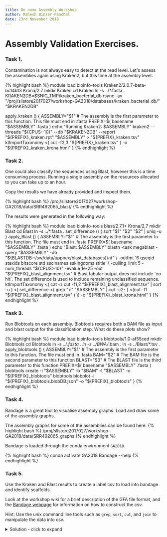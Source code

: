 ```yaml
---
title: De novo Assembly Workshop
author: Mahesh Binzer-Panchal
date: 23rd November 2018
---
```

# Assembly Validation Exercises.

### Task 1.

Contamination is not always easy to detect at the read level. Let's assess the assemblies again using Kraken2, but this time
at the assembly level.

{% highlight bash %}
module load bioinfo-tools Kraken2/2.0.7-beta-bc14b13 Krona/2.7
mkdir Kraken
cd Kraken
ln -s ../*.fasta .
KRAKEN2DB=$SNIC_TMP/kraken_bacterial_db
rsync -av "/proj/sllstore2017027/workshop-GA2018/databases/kraken_bacterial_db/" "$KRAKEN2DB"

apply_kraken () {
   ASSEMBLY="$1" # The assembly is the first parameter to this function. This file must end in .fasta
   PREFIX=$( basename "$ASSEMBLY" .fasta )
   echo "Running Kraken2: $ASSEMBLY"
   kraken2 --threads "${CPUS:-10}" --db "$KRAKEN2DB" --report "${PREFIX}_kraken.rpt" "$ASSEMBLY" > "${PREFIX}_kraken.tsv"
   ktImportTaxonomy <( cut -f2,3 "${PREFIX}_kraken.tsv" ) -o "${PREFIX}_kraken_krona.html"
}
{% endhighlight %}

### Task 2.

One could also classify the sequences using Blast, however this is a time consuming process.
Running a single assembly on the resources allocated to you can take up to an hour.

Copy the results we have already provided and inspect them.

{% highlight bash %}
/proj/sllstore2017027/workshop-GA2018/data/SRR492065_blast/
{% endhighlight %}

The results were generated in the following way:

{% highlight bash %}
module load bioinfo-tools blast/2.7.1+ Krona/2.7
mkdir Blast
cd Blast
ln -s ../*.fasta .
set_difference () {
	sort "$1" "$2" "$2" | uniq -u
}
apply_Blast () {
    ASSEMBLY="$1" # The assembly is the first parameter to this function. The file must end in .fasta
    PREFIX=$( basename "$ASSEMBLY" .fasta )
    echo "Blast: $ASSEMBLY"
    blastn -task megablast -query "$ASSEMBLY" -db "${BLASTDB:-/sw/data/uppnex/blast_databases}/nt" \
        -outfmt '6 qseqid staxids bitscore std sscinames sskingdoms stitle' \
        -culling_limit 5 -num_threads "${CPUS:-10}" -evalue 1e-25 -out "${PREFIX}_blast_alignment.tsv"
    # Blast tabular output does not include `no hit`. The set difference is used to include remaining unclassified sequence.
    ktImportTaxonomy <( cat <( cut -f1,2 "${PREFIX}_blast_alignment.tsv" | sort -u ) <( set_difference <( grep ">" "$ASSEMBLY" | cut -c2- ) <(cut -f1 "${PREFIX}_blast_alignment.tsv" ) )) -o "${PREFIX}_blast_krona.html"
}
{% endhighlight %}

### Task 3.  

Run Blobtools on each assembly. Blobtools requires both a BAM file as input and blast output for the classification step.
What do these plots show?

{% highlight bash %}
module load bioinfo-tools blobtools/1.0-af55ced
mkdir Blobtools
cd Blobtools
ln -s ../*.fasta .
ln -s ../BWA/*.bam .
ln -s ../Blast/*.tsv .
apply_blobtools () {
    ASSEMBLY="$1" # The assembly is the first parameter to this function. The file must end in .fasta
    BAM="$2" # The BAM file is the second parameter to this function
    BLAST="$3" # The BLAST file is the third parameter to this function
    PREFIX=$( basename "$ASSEMBLY" .fasta )
    blobtools create -i "$ASSEMBLY" -b "$BAM" -t "$BLAST" -o "${PREFIX}_blobtools"
    blobtools blobplot -i "${PREFIX}_blobtools.blobDB.json" -o "${PREFIX}_blobtools"
}
{% endhighlight %}

### Task 4.

Bandage is a great tool to visualise assembly graphs. Load and draw some of the assembly graphs.

The assembly graphs for some of the assemblies can be found here:
{% highlight bash %}
/proj/sllstore2017027/workshop-GA2018/data/SRR492065_graphs
{% endhighlight %}

Bandage is loaded through the conda environment `GA2018`.

{% highlight bash %}
conda activate GA2018
Bandage --help
{% endhighlight %}

### Task 5.

Use the Kraken and Blast results to create a label csv to load into bandage and identify scaffolds.

Look at the workshop wiki for a brief description of the GFA file format, and the
[Bandage webpage](https://github.com/rrwick/Bandage/wiki/CSV-labels) for information on how to construct the csv.

Hint: Use the unix command line tools such as `grep`, `sort`, `cut`, and `join` to manipulate the data into csv.

<details>
<summary> Solution - click to expand </summary>

Bandage displays the segment lines (S) of a GFA file. The second column of a segment line is the node name.
Spades contigs correspond to the path lines (P).
This means we need to know two things. First, what are the spades contigs annotated as, and second, which
paths correspond to which segments.

Let's use the data for spades_k21-55_full as the example.

The aim is to combine the data from the GFA and Blast into one file based on a common feature, the contig names.
This means this is a perfect task for `join`. However all the data is not in a format friendly for join, so let's
go through how to manipulate the data into two files that join can work with.

Starting with the Blast file, first we need column 1 which are the contig names.
Then let's use column 15 of the blast output to annotate the contigs, and use sort to remove duplicate entries.

{% highlight bash %}
cut -f1,15 spades_k21-55_full_blast_alignment.tsv | sort -u > spades_k21-55_full_blast_annotation.tsv
head spades_k21-55_full_blast_annotation.tsv
{% endhighlight %}

These are the first 10 lines of that output, to show you what the data should look like.

{% highlight bash %}
NODE_1000_length_306_cov_2.509960	Staphylococcus epidermidis
NODE_1000_length_306_cov_2.509960	Staphylococcus epidermidis ATCC 12228
NODE_1000_length_306_cov_2.509960	Staphylococcus epidermidis RP62A
NODE_1001_length_305_cov_4.088000	Staphylococcus epidermidis
NODE_1001_length_305_cov_4.088000	Staphylococcus epidermidis ATCC 12228
NODE_1001_length_305_cov_4.088000	Staphylococcus epidermidis RP62A
NODE_1002_length_305_cov_3.296000	Staphylococcus epidermidis
NODE_1002_length_305_cov_3.296000	Staphylococcus epidermidis ATCC 12228
NODE_1002_length_305_cov_3.296000	Staphylococcus epidermidis PM221
NODE_1003_length_305_cov_2.700000	Staphylococcus hominis
{% endhighlight %}

We can see already that even though we sorted and removed duplicate lines, there are still multiple entries of
a species for certain contigs. So, let's change the command above to only keep the first instance of every contig name.

{% highlight bash %}
cut -f1,15 spades_k21-55_full_blast_alignment.tsv | sort -u -k1,1 > spades_k21-55_full_blast_annotation.tsv
{% endhighlight %}

This now leaves us with one label per contig name.

{% highlight bash %}
NODE_1000_length_306_cov_2.509960	Staphylococcus epidermidis
NODE_1001_length_305_cov_4.088000	Staphylococcus epidermidis
NODE_1002_length_305_cov_3.296000	Staphylococcus epidermidis
NODE_1003_length_305_cov_2.700000	Staphylococcus hominis
NODE_1004_length_304_cov_39.807229	Paenibacillus sp. FSL R7-0331
NODE_1005_length_304_cov_2.815261	Staphylococcus aureus
NODE_1006_length_304_cov_2.112450	Staphylococcus hominis
NODE_1007_length_303_cov_3.193548	Staphylococcus epidermidis
NODE_1008_length_303_cov_2.286290	Staphylococcus hominis
NODE_1009_length_303_cov_1.326613	Staphylococcus hominis
{% endhighlight %}

Next we want the path lines of the GFA file, and specifically the information from column 2 and 3, which are the
contig names, and the segment(s) linked to that name.

{% highlight bash %}
grep "^P" spades_k21-55_full.gfa | cut -f2,3 | head
{% endhighlight %}

In order to be able to merge this dataset with the one above, the contig names need to be identical, however all the names now
end with an underscore followed by a number. Furthermore, the contig name belongs to many segment names.

{% highlight bash %}
NODE_1_length_1448318_cov_80.178312_1	10311124+,10031624+,10311308+,9911828-,10258069-,10057802+,10272111+,10118480+,9985602+,10086712+,1392052-,9996864-,10171502-,10320089-,10273179-,10319496-,10273179-,10319498-,9886408-,10074530-,10294167-,10135462-,9886408-,10294169-,10294167-,10178112-,10128536+,10309890+,10128536+,10317320-,723032-,10317322-,723032-,10306893-,10226805-,10245575-,10226805-,10319919-,10318590+,10320057+,9955186-,10319875-,9711424-,10320055+,9955186-,10319933-,10318590+,10315156-,9711424-,10319640-,10302373+,10317464+,10314624+,10314630+,10302021+,10135030+,10310524+,10310194+,10310388+,235774+,10313776+,10300185+,10314676+,10314684+,10297987+,10313836+,10316434-,10017942-,10317812-,10314202-,1548974+,10309092+,10314132+,10314140+,10313694+,10314684-,10314676-,10318362-,10314186+,10314194+,10314202+,10317812+,10312142-,10218043+,10313772-,10310880+,9796758-,10311458+,10171996-,10270995+,666778+,10307503+,1936534-,10312728+,9906056+,10312142+,10317812-,10314202-,1548974+,10313566+,10287551+,10313866+,10297503+,10318937+,10085614+,10311126+,10085614+,10310820-,10200554-,10115886-,10085372-,10313984-,10314700-,10314692-,10314684-,10314676-,10300185-,10313832+,9946622+,10210134+,9946622+,10315032-,10311484+,10311344-,2957484+,10317710+,2957484+,10317708+,10171502+,10248517-,1392052+,10184644+,9985602-,10186332-,10272111-,10204768+,10258069+,10068726+,10311310-,10031624-,10320101-,10200554-,10186842+,10085372-,10287176-,10319791-,10313030-,10048488-,10110418-,9804040+,10309472-
NODE_2_length_336381_cov_10.156140_1	10285711+,10243057+,10268313+,10243057+,10287871-
NODE_2_length_336381_cov_10.156140_2	10320938+
NODE_3_length_320122_cov_11.770314_1	10247199-,10281667+
NODE_3_length_320122_cov_11.770314_2	10289913-
NODE_3_length_320122_cov_11.770314_3	10287919-
NODE_3_length_320122_cov_11.770314_4	10299737+,1484104+,10291809+
NODE_3_length_320122_cov_11.770314_5	10321250+,328964-,2720874-
NODE_4_length_310123_cov_12.870461_1	10291757+
NODE_4_length_310123_cov_12.870461_2	10300875+
{% endhighlight %}

To break this problem down, first let's take only the first segment name as the node to annotate. We can
use the `,` as a delimiter, which means everything before the first column is contained in column 1.

{% highlight bash %}
grep "^P" spades_k21-55_full.gfa | cut -f2,3 | cut -f1 -d, | head
{% endhighlight %}

This leaves us with data of this form:

{% highlight bash %}
NODE_1_length_1448318_cov_80.178312_1	10311124+
NODE_2_length_336381_cov_10.156140_1	10285711+
NODE_2_length_336381_cov_10.156140_2	10320938+
NODE_3_length_320122_cov_11.770314_1	10247199-
NODE_3_length_320122_cov_11.770314_2	10289913-
NODE_3_length_320122_cov_11.770314_3	10287919-
NODE_3_length_320122_cov_11.770314_4	10299737+
NODE_3_length_320122_cov_11.770314_5	10321250+
NODE_4_length_310123_cov_12.870461_1	10291757+
NODE_4_length_310123_cov_12.870461_2	10300875+
{% endhighlight %}

If we use `_` as the cut delimiter, rather than `\t` (tab) we can cut off that last underscore and number. The problem
is then that we also cut off the node names. Swapping the positions of the node names and contig names would prevent
that by making the node names part of column 1 instead of column 7.

{% highlight bash %}
grep "^P" spades_k21-55_full.gfa | cut -f2,3 | cut -f1 -d, | awk '{ print $2 "\t" $1 }' | cut -f1-6 -d"_" | head
{% endhighlight %}

The data now looks like this:

{% highlight bash %}
10311124+	NODE_1_length_1448318_cov_80.178312
10285711+	NODE_2_length_336381_cov_10.156140
10320938+	NODE_2_length_336381_cov_10.156140
10247199-	NODE_3_length_320122_cov_11.770314
10289913-	NODE_3_length_320122_cov_11.770314
10287919-	NODE_3_length_320122_cov_11.770314
10299737+	NODE_3_length_320122_cov_11.770314
10321250+	NODE_3_length_320122_cov_11.770314
10291757+	NODE_4_length_310123_cov_12.870461
10300875+	NODE_4_length_310123_cov_12.870461
{% endhighlight %}

Let's save the full output to a file:

{% highlight bash %}
grep "^P" spades_k21-55_full.gfa | cut -f2,3 | cut -f1 -d, | awk '{ print $2 "\t" $1 }' | cut -f1-6 -d"_" > spades_k21-55_full_node_contig_names.tsv
{% endhighlight %}

So now we can try and merge the files using join. However, join needs data to be sorted on the column you want to merge on.
Also we need to tell it that we want it to merge on column 1 of the filtered down blast file, and column 2 of the path segment
relationship file. I also tell join that I want it to separate only on the `\t` (tab) character, and that I want the output
in the order of column 1 from file 1 (node names), column 2 of file 1 (contig names), followed by column 2 of file 2 (blast annotation).

{% highlight bash %}
join -1 2 -2 1 <( sort -k2,2 spades_k21-55_full_node_contig_names.tsv ) <( sort -k1,1 spades_k21-55_full_blast_annotation.tsv) -t $'\t' -o 1.1,1.2,2.2 | head
{% endhighlight %}

The output now looks like this:

{% highlight bash %}
1511768+	NODE_1000_length_306_cov_2.509960	Staphylococcus epidermidis
9815238+	NODE_1001_length_305_cov_4.088000	Staphylococcus epidermidis
10091228+	NODE_1002_length_305_cov_3.296000	Staphylococcus epidermidis
1099986+	NODE_1003_length_305_cov_2.700000	Staphylococcus hominis
10320035+	NODE_1004_length_304_cov_39.807229	Paenibacillus sp. FSL R7-0331
10115802+	NODE_1005_length_304_cov_2.815261	Staphylococcus aureus
9844216+	NODE_1006_length_304_cov_2.112450	Staphylococcus hominis
10271579+	NODE_1007_length_303_cov_3.193548	Staphylococcus epidermidis
10031180+	NODE_1008_length_303_cov_2.286290	Staphylococcus hominis
9908708+	NODE_1009_length_303_cov_1.326613	Staphylococcus hominis
{% endhighlight %}

This now needs to be converted to a CSV file, so the `\t` (tab) characters need to be changed to `,`.

{% highlight bash %}
join -1 2 -2 1 <( sort -k2,2 spades_k21-55_full_node_contig_names.tsv ) <( sort -k1,1 spades_k21-55_full_blast_annotation.tsv) -t $'\t' -o 1.1,1.2,2.2 | tr "\t" "," > spades_k21-55_full_bandage_labels.csv
head spades_k21-55_full_bandage_labels.csv
{% endhighlight %}

Now we have a CSV file that can be loaded into bandage.

{% highlight bash %}
1511768+,NODE_1000_length_306_cov_2.509960,Staphylococcus epidermidis
9815238+,NODE_1001_length_305_cov_4.088000,Staphylococcus epidermidis
10091228+,NODE_1002_length_305_cov_3.296000,Staphylococcus epidermidis
1099986+,NODE_1003_length_305_cov_2.700000,Staphylococcus hominis
10320035+,NODE_1004_length_304_cov_39.807229,Paenibacillus sp. FSL R7-0331
10115802+,NODE_1005_length_304_cov_2.815261,Staphylococcus aureus
9844216+,NODE_1006_length_304_cov_2.112450,Staphylococcus hominis
10271579+,NODE_1007_length_303_cov_3.193548,Staphylococcus epidermidis
10031180+,NODE_1008_length_303_cov_2.286290,Staphylococcus hominis
9908708+,NODE_1009_length_303_cov_1.326613,Staphylococcus hominis
{% endhighlight %}

After loading the network into bandage, we can see that the largest network is a mix of Enterococcus, Staphylococcus, and Cutibacterium.

{% highlight bash %}
Bandage load spades_k21-55_full.gfa --draw
{% endhighlight %}

</details>
